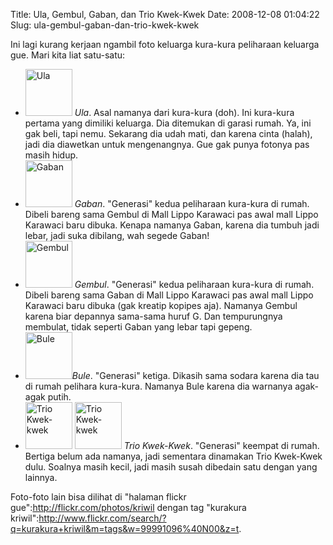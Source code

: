Title: Ula, Gembul, Gaban, dan Trio Kwek-Kwek
Date: 2008-12-08 01:04:22
Slug: ula-gembul-gaban-dan-trio-kwek-kwek

Ini lagi kurang kerjaan ngambil foto keluarga kura-kura peliharaan keluarga gue. Mari kita liat satu-satu:

* <a href="http://www.flickr.com/photos/kriwil/3092250232/" title="Ula by kriwil, on Flickr"><img class="floatleft" src="http://farm4.static.flickr.com/3206/3092250232_e6be1560b9_s.jpg" width="75" height="75" alt="Ula" /></a> *Ula*. Asal namanya dari kura-kura (doh). Ini kura-kura pertama yang dimiliki keluarga. Dia ditemukan di garasi rumah. Ya, ini gak beli, tapi nemu. Sekarang dia udah mati, dan karena cinta (halah), jadi dia diawetkan untuk mengenangnya. Gue gak punya fotonya pas masih hidup.
* <a href="http://www.flickr.com/photos/kriwil/3092159064/" title="Gaban by kriwil, on Flickr"><img class="floatleft" src="http://farm4.static.flickr.com/3173/3092159064_c20d577149_s.jpg" width="75" height="75" alt="Gaban" /></a> *Gaban*. "Generasi" kedua peliharaan kura-kura di rumah. Dibeli bareng sama Gembul di Mall Lippo Karawaci pas awal mall Lippo Karawaci baru dibuka. Kenapa namanya Gaban, karena dia tumbuh jadi lebar, jadi suka dibilang, wah segede Gaban!
* <a href="http://www.flickr.com/photos/kriwil/3092161210/" title="Gembul by kriwil, on Flickr"><img class="floatleft" src="http://farm4.static.flickr.com/3097/3092161210_8b4c01b2a8_s.jpg" width="75" height="75" alt="Gembul" /></a> *Gembul*. "Generasi" kedua peliharaan kura-kura di rumah. Dibeli bareng sama Gaban di Mall Lippo Karawaci pas awal mall Lippo Karawaci baru dibuka (gak kreatip kopipes aja). Namanya Gembul karena biar depannya sama-sama huruf G. Dan tempurungnya membulat, tidak seperti Gaban yang lebar tapi gepeng.
* <a href="http://www.flickr.com/photos/kriwil/3091322047/" title="Bule by kriwil, on Flickr"><img class="floatleft" src="http://farm4.static.flickr.com/3084/3091322047_e1cd8d2e57_s.jpg" width="75" height="75" alt="Bule" /></a>*Bule*. "Generasi" ketiga. Dikasih sama sodara karena dia tau di rumah pelihara kura-kura. Namanya Bule karena dia warnanya agak-agak putih.
* <a href="http://www.flickr.com/photos/kriwil/3091324861/" title="Trio Kwek-kwek by kriwil, on Flickr"><img class="floatleft" src="http://farm4.static.flickr.com/3149/3091324861_2ef9487bfc_s.jpg" width="75" height="75" alt="Trio Kwek-kwek" /></a> <a href="http://www.flickr.com/photos/kriwil/3092158274/" title="Trio Kwek-kwek by kriwil, on Flickr"><img class="floatleft" src="http://farm4.static.flickr.com/3066/3092158274_6f5088bd4b_s.jpg" width="75" height="75" alt="Trio Kwek-kwek" /></a> *Trio Kwek-Kwek*. "Generasi" keempat di rumah. Bertiga belum ada namanya, jadi sementara dinamakan Trio Kwek-Kwek dulu. Soalnya masih kecil, jadi masih susah dibedain satu dengan yang lainnya.

Foto-foto lain bisa dilihat di "halaman flickr gue":http://flickr.com/photos/kriwil dengan tag "kurakura kriwil":http://www.flickr.com/search/?q=kurakura+kriwil&m=tags&w=99991096%40N00&z=t.